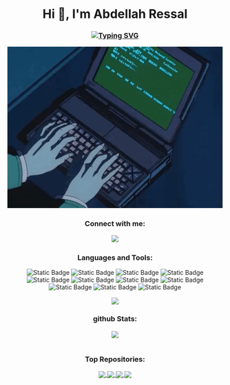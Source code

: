 <h1 align="center">Hi 👋, I'm Abdellah Ressal</h1>
<h3 align="center"><a href="https://git.io/typing-svg"><img src="https://readme-typing-svg.demolab.com?&size=30&duration=4000&pause=1000&color=ABD200&width=600&height=52&lines=A+Master's+Student+in+Cybersecurity" alt="Typing SVG" /></a></h3>
<p align="center"><a><img src="https://github.com/Ressal0/ressal0/blob/main/pics/a2b4ae4ebabcd10ff10a1581366f6df2.gif"/></a></p>
<h3 align="center">Connect with me:</h3>
<p align="center">
<a href="https://linkedin.com/in/abdellah-ressal-773067227/"><img src="https://img.shields.io/badge/-LinkedIn-0072b1?&style=flat&logo=linkedin&logoColor=white" /></a>
</p>
<h3 align="center">Languages and Tools:</h3>
<div align="center">
<img alt="Static Badge" src="https://img.shields.io/badge/C-00599C?logo=c&logoColor=white">
<img alt="Static Badge" src="https://img.shields.io/badge/C++-%2300599C.svg?logo=c%2B%2B&logoColor=white">
<img alt="Static Badge" src="https://img.shields.io/badge/Python-ffd343?logo=python&logoColor=black">
<img alt="Static Badge" src="https://img.shields.io/badge/Java-%23ED8B00.svg?logo=openjdk&logoColor=white">
<img alt="Static Badge" src="https://img.shields.io/badge/HTML-%23E34F26.svg?logo=html5&logoColor=white">
<img alt="Static Badge" src="https://img.shields.io/badge/CSS-1572B6?logo=css3&logoColor=fff">
<img alt="Static Badge" src="http://img.shields.io/badge/-Powershell-darkblue?style=flat&logo=powershell&logoColor=fff">
<img alt="Static Badge" src="https://img.shields.io/badge/-Git-%23F05032?style=flat&logo=git&logoColor=%23ffffff">
</div>
<div align="center">
<img alt="Static Badge" src="https://img.shields.io/badge/MySQL-4479A1?logo=mysql&logoColor=fff">
<img alt="Static Badge" src="https://img.shields.io/badge/SQLite-%2307405e.svg?logo=sqlite&logoColor=white">
<img alt="Static Badge" src="https://img.shields.io/badge/Oracle-F80000?logo=oracle&logoColor=fff">
</div>
<p></p>
<p align="center"><a href="https://github.com/ressal0/">
  <img height=200 align="center" src="https://github-readme-stats.vercel.app/api/top-langs?username=ressal0&theme=merko&layout=compact&langs_count=8&card_width=320" />
</a></p>
<h3 align="center">github Stats:</h3>
<p align="center">
<a href="https://github.com/ressal0/github-readme-stats">
  <img height=200 align="center" src="https://github-readme-stats.vercel.app/api?username=ressal0&theme=jolly" />
</a>
<h1></h1>
<h3 align="center">Top Repositories:</h3>
<p align="center"><a href="https://github.com/ressal0/Web-Scanner">
  <img align="center" src="https://github-readme-stats.vercel.app/api/pin/?username=ressal0&repo=Web-Scanner&theme=jolly" />
</a>
<a href="https://github.com/ressal0/Medical-Records-Manager">
  <img align="center" src="https://github-readme-stats.vercel.app/api/pin/?username=ressal0&repo=Medical-Records-Manager&theme=merko" />
</a>
<a href="https://github.com/ressal0/AES-file-Encryption-Decryption">
  <img align="center" src="https://github-readme-stats.vercel.app/api/pin/?username=ressal0&repo=AES-file-Encryption-Decryption&theme=merko&description_lines_count=1" />
</a>
<a href="https://github.com/ressal0/Disk-Sanitizer">
  <img align="center" src="https://github-readme-stats.vercel.app/api/pin/?username=ressal0&repo=Disk-Sanitizer&theme=merko" />
</a></p>

